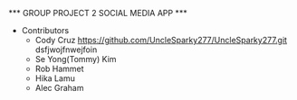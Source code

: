 *** GROUP PROJECT 2 SOCIAL MEDIA APP ***


- Contributors 
    - Cody Cruz https://github.com/UncleSparky277/UncleSparky277.git dsfjwojfnwejfoin
    - Se Yong(Tommy) Kim
    - Rob Hammet
    - Hika Lamu
    - Alec Graham

